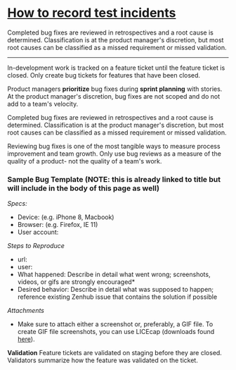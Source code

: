 # [How to record test incidents](https://github.com/department-of-veterans-affairs/va.gov-team/blob/master/.github/ISSUE_TEMPLATE/bug-issue.md)

Completed bug fixes are reviewed in retrospectives and a root cause is determined. Classification is at the product manager's discretion, but most root causes can be classified as a missed requirement or missed validation. 

---

In-development work is tracked on a feature ticket until the feature ticket is closed. Only create bug tickets for features that have been closed.

Product managers **prioritize** bug fixes during **sprint planning** with stories. At the product manager's discretion, bug fixes are not scoped and do not add to a team's velocity. 

Completed bug fixes are reviewed in retrospectives and a root cause is determined. Classification is at the product manager's discretion, but most root causes can be classified as a missed requirement or missed validation. 

Reviewing bug fixes is one of the most tangible ways to measure process improvement and team growth. Only use bug reviews as a measure of the quality of a product- not the quality of a team's work. 

### Sample Bug Template (NOTE: this is already linked to title but will include in the body of this page as well)

*Specs:*
- Device: (e.g. iPhone 8, Macbook)
- Browser: (e.g. Firefox, IE 11)
- User account:

*Steps to Reproduce*
- url:
- user:
- What happened:
Describe in detail what went wrong; screenshots, videos, or gifs are strongly encouraged*
- Desired behavior:
Describe in detail what was supposed to happen; reference existing Zenhub issue that contains the solution if possible
          
*Attachments*
- Make sure to attach either a screenshot or, preferably, a GIF file. To create GIF file screenshots, you can use LICEcap (downloads found [here](https://www.cockos.com/licecap/)). 

**Validation**
Feature tickets are validated on staging before they are closed. Validators summarize how the feature was validated on the ticket.
